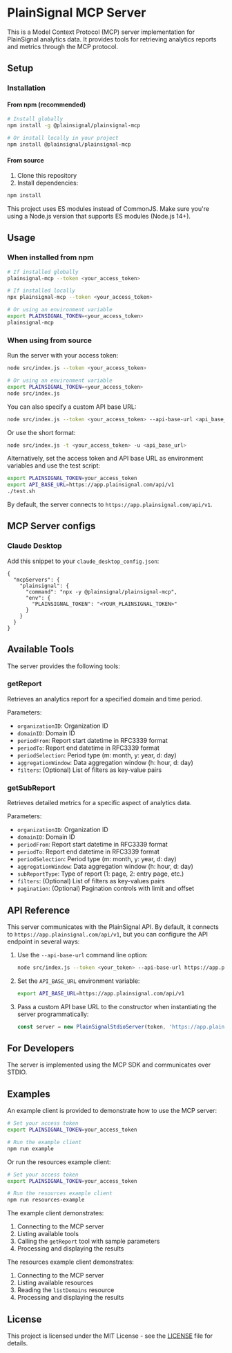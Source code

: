 # PlainSignal MCP Server

This is a Model Context Protocol (MCP) server implementation for PlainSignal analytics data. It provides tools for retrieving analytics reports and metrics through the MCP protocol.

## Setup

### Installation

#### From npm (recommended)

```bash
# Install globally
npm install -g @plainsignal/plainsignal-mcp

# Or install locally in your project
npm install @plainsignal/plainsignal-mcp
```

#### From source

1. Clone this repository
2. Install dependencies:

```bash
npm install
```

This project uses ES modules instead of CommonJS. Make sure you're using a Node.js version that supports ES modules (Node.js 14+).

## Usage

### When installed from npm

```bash
# If installed globally
plainsignal-mcp --token <your_access_token>

# If installed locally
npx plainsignal-mcp --token <your_access_token>

# Or using an environment variable
export PLAINSIGNAL_TOKEN=<your_access_token>
plainsignal-mcp
```

### When using from source

Run the server with your access token:

```bash
node src/index.js --token <your_access_token>

# Or using an environment variable
export PLAINSIGNAL_TOKEN=<your_access_token>
node src/index.js
```

You can also specify a custom API base URL:

```bash
node src/index.js --token <your_access_token> --api-base-url <api_base_url>
```

Or use the short format:

```bash
node src/index.js -t <your_access_token> -u <api_base_url>
```

Alternatively, set the access token and API base URL as environment variables and use the test script:

```bash
export PLAINSIGNAL_TOKEN=your_access_token
export API_BASE_URL=https://app.plainsignal.com/api/v1
./test.sh
```

By default, the server connects to `https://app.plainsignal.com/api/v1`.

## MCP Server configs

### Claude Desktop

Add this snippet to your `claude_desktop_config.json`:

```
{
  "mcpServers": {
    "plainsignal": {
      "command": "npx -y @plainsignal/plainsignal-mcp",
      "env": {
        "PLAINSIGNAL_TOKEN": "<YOUR_PLAINSIGNAL_TOKEN>"
      }
    }
  }
}
```

## Available Tools

The server provides the following tools:

### getReport

Retrieves an analytics report for a specified domain and time period.

Parameters:
- `organizationID`: Organization ID
- `domainID`: Domain ID
- `periodFrom`: Report start datetime in RFC3339 format
- `periodTo`: Report end datetime in RFC3339 format
- `periodSelection`: Period type (m: month, y: year, d: day)
- `aggregationWindow`: Data aggregation window (h: hour, d: day)
- `filters`: (Optional) List of filters as key-value pairs

### getSubReport

Retrieves detailed metrics for a specific aspect of analytics data.

Parameters:
- `organizationID`: Organization ID
- `domainID`: Domain ID
- `periodFrom`: Report start datetime in RFC3339 format
- `periodTo`: Report end datetime in RFC3339 format
- `periodSelection`: Period type (m: month, y: year, d: day)
- `aggregationWindow`: Data aggregation window (h: hour, d: day)
- `subReportType`: Type of report (1: page, 2: entry page, etc.)
- `filters`: (Optional) List of filters as key-values pairs
- `pagination`: (Optional) Pagination controls with limit and offset

## API Reference

This server communicates with the PlainSignal API. By default, it connects to `https://app.plainsignal.com/api/v1`, but you can configure the API endpoint in several ways:

1. Use the `--api-base-url` command line option:
   ```bash
   node src/index.js --token <your_token> --api-base-url https://app.plainsignal.com/api/v1
   ```

2. Set the `API_BASE_URL` environment variable:
   ```bash
   export API_BASE_URL=https://app.plainsignal.com/api/v1
   ```

3. Pass a custom API base URL to the constructor when instantiating the server programmatically:
   ```javascript
   const server = new PlainSignalStdioServer(token, 'https://app.plainsignal.com/api/v1');
   ```

## For Developers

The server is implemented using the MCP SDK and communicates over STDIO.

## Examples

An example client is provided to demonstrate how to use the MCP server:

```bash
# Set your access token
export PLAINSIGNAL_TOKEN=your_access_token

# Run the example client
npm run example
```

Or run the resources example client:

```bash
# Set your access token
export PLAINSIGNAL_TOKEN=your_access_token

# Run the resources example client
npm run resources-example
```

The example client demonstrates:
1. Connecting to the MCP server
2. Listing available tools
3. Calling the `getReport` tool with sample parameters
4. Processing and displaying the results

The resources example client demonstrates:
1. Connecting to the MCP server
2. Listing available resources
3. Reading the `listDomains` resource
4. Processing and displaying the results

## License

This project is licensed under the MIT License - see the [LICENSE](LICENSE) file for details.